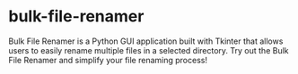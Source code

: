 # bulk-file-renamer
Bulk File Renamer is a Python GUI application built with Tkinter that allows users to easily rename multiple files in a selected directory. Try out the Bulk File Renamer and simplify your file renaming process!
